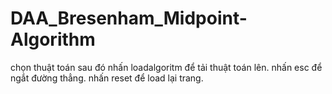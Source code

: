 # DAA_Bresenham_Midpoint-Algorithm
chọn thuật toán sau đó nhấn loadalgoritm để tải thuật toán lên.
nhấn esc để ngắt đường thẳng.
nhấn reset để load lại trang.
